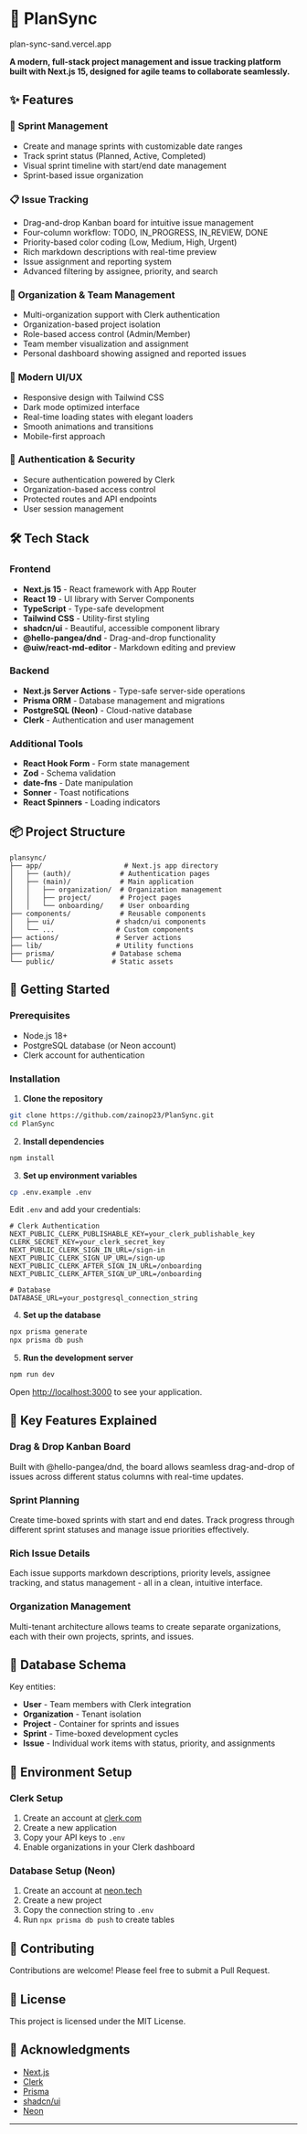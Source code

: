 # 🚀 PlanSync

plan-sync-sand.vercel.app

**A modern, full-stack project management and issue tracking platform built with Next.js 15, designed for agile teams to collaborate seamlessly.**

## ✨ Features

### 🎯 **Sprint Management**
- Create and manage sprints with customizable date ranges
- Track sprint status (Planned, Active, Completed)
- Visual sprint timeline with start/end date management
- Sprint-based issue organization

### 📋 **Issue Tracking**
- Drag-and-drop Kanban board for intuitive issue management
- Four-column workflow: TODO, IN_PROGRESS, IN_REVIEW, DONE
- Priority-based color coding (Low, Medium, High, Urgent)
- Rich markdown descriptions with real-time preview
- Issue assignment and reporting system
- Advanced filtering by assignee, priority, and search

### 👥 **Organization & Team Management**
- Multi-organization support with Clerk authentication
- Organization-based project isolation
- Role-based access control (Admin/Member)
- Team member visualization and assignment
- Personal dashboard showing assigned and reported issues

### 🎨 **Modern UI/UX**
- Responsive design with Tailwind CSS
- Dark mode optimized interface
- Real-time loading states with elegant loaders
- Smooth animations and transitions
- Mobile-first approach

### 🔐 **Authentication & Security**
- Secure authentication powered by Clerk
- Organization-based access control
- Protected routes and API endpoints
- User session management

## 🛠️ Tech Stack

### **Frontend**
- **Next.js 15** - React framework with App Router
- **React 19** - UI library with Server Components
- **TypeScript** - Type-safe development
- **Tailwind CSS** - Utility-first styling
- **shadcn/ui** - Beautiful, accessible component library
- **@hello-pangea/dnd** - Drag-and-drop functionality
- **@uiw/react-md-editor** - Markdown editing and preview

### **Backend**
- **Next.js Server Actions** - Type-safe server-side operations
- **Prisma ORM** - Database management and migrations
- **PostgreSQL (Neon)** - Cloud-native database
- **Clerk** - Authentication and user management

### **Additional Tools**
- **React Hook Form** - Form state management
- **Zod** - Schema validation
- **date-fns** - Date manipulation
- **Sonner** - Toast notifications
- **React Spinners** - Loading indicators

## 📦 Project Structure

```
plansync/
├── app/                    # Next.js app directory
│   ├── (auth)/            # Authentication pages
│   ├── (main)/            # Main application
│   │   ├── organization/  # Organization management
│   │   ├── project/       # Project pages
│   │   └── onboarding/    # User onboarding
├── components/            # Reusable components
│   ├── ui/               # shadcn/ui components
│   └── ...               # Custom components
├── actions/              # Server actions
├── lib/                  # Utility functions
├── prisma/              # Database schema
└── public/              # Static assets
```

## 🚀 Getting Started

### Prerequisites
- Node.js 18+ 
- PostgreSQL database (or Neon account)
- Clerk account for authentication

### Installation

1. **Clone the repository**
```bash
git clone https://github.com/zainop23/PlanSync.git
cd PlanSync
```

2. **Install dependencies**
```bash
npm install
```

3. **Set up environment variables**
```bash
cp .env.example .env
```

Edit `.env` and add your credentials:
```env
# Clerk Authentication
NEXT_PUBLIC_CLERK_PUBLISHABLE_KEY=your_clerk_publishable_key
CLERK_SECRET_KEY=your_clerk_secret_key
NEXT_PUBLIC_CLERK_SIGN_IN_URL=/sign-in
NEXT_PUBLIC_CLERK_SIGN_UP_URL=/sign-up
NEXT_PUBLIC_CLERK_AFTER_SIGN_IN_URL=/onboarding
NEXT_PUBLIC_CLERK_AFTER_SIGN_UP_URL=/onboarding

# Database
DATABASE_URL=your_postgresql_connection_string
```

4. **Set up the database**
```bash
npx prisma generate
npx prisma db push
```

5. **Run the development server**
```bash
npm run dev
```

Open [http://localhost:3000](http://localhost:3000) to see your application.

## 🎯 Key Features Explained

### Drag & Drop Kanban Board
Built with @hello-pangea/dnd, the board allows seamless drag-and-drop of issues across different status columns with real-time updates.

### Sprint Planning
Create time-boxed sprints with start and end dates. Track progress through different sprint statuses and manage issue priorities effectively.

### Rich Issue Details
Each issue supports markdown descriptions, priority levels, assignee tracking, and status management - all in a clean, intuitive interface.

### Organization Management
Multi-tenant architecture allows teams to create separate organizations, each with their own projects, sprints, and issues.

## 📝 Database Schema

Key entities:
- **User** - Team members with Clerk integration
- **Organization** - Tenant isolation
- **Project** - Container for sprints and issues
- **Sprint** - Time-boxed development cycles
- **Issue** - Individual work items with status, priority, and assignments

## 🔧 Environment Setup

### Clerk Setup
1. Create an account at [clerk.com](https://clerk.com)
2. Create a new application
3. Copy your API keys to `.env`
4. Enable organizations in your Clerk dashboard

### Database Setup (Neon)
1. Create an account at [neon.tech](https://neon.tech)
2. Create a new project
3. Copy the connection string to `.env`
4. Run `npx prisma db push` to create tables

## 🤝 Contributing

Contributions are welcome! Please feel free to submit a Pull Request.

## 📄 License

This project is licensed under the MIT License.

## 🙏 Acknowledgments

- [Next.js](https://nextjs.org/)
- [Clerk](https://clerk.com/)
- [Prisma](https://www.prisma.io/)
- [shadcn/ui](https://ui.shadcn.com/)
- [Neon](https://neon.tech/)

---
